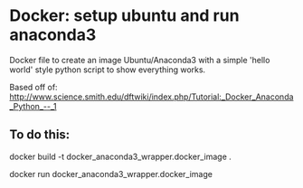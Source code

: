 # Docker: setup ubuntu and run anaconda3

Docker file to create an image Ubuntu/Anaconda3 with a simple 'hello world' style python script to show everything works.  

Based off of:
http://www.science.smith.edu/dftwiki/index.php/Tutorial:_Docker_Anaconda_Python_--_1

## To do this:
docker build -t docker_anaconda3_wrapper.docker_image .

docker run docker_anaconda3_wrapper.docker_image

 
